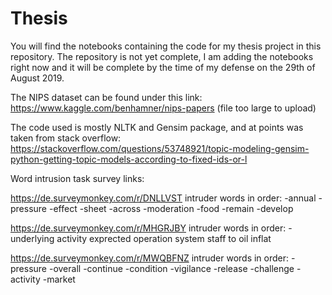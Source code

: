 # Thesis
You will find the notebooks containing the code for my thesis project in this repository.
The repository is not yet complete, I am adding the notebooks right now and it will be complete by the time of my defense on the 29th of August 2019.

The NIPS dataset can be found under this link: https://www.kaggle.com/benhamner/nips-papers (file too large to upload)

The code used is mostly NLTK and Gensim package, and at points was taken from stack overflow: https://stackoverflow.com/questions/53748921/topic-modeling-gensim-python-getting-topic-models-according-to-fixed-ids-or-l


Word intrusion task survey links:

https://de.surveymonkey.com/r/DNLLVST
intruder words in order:
-annual
-pressure
-effect
-sheet
-across
-moderation
-food
-remain
-develop

https://de.surveymonkey.com/r/MHGRJBY
intruder words in order:
-underlying
activity
exprected
operation
system
staff
to
oil
inflat

https://de.surveymonkey.com/r/MWQBFNZ
intruder words in order:
-pressure
-overall
-continue
-condition
-vigilance
-release
-challenge
-activity
-market
